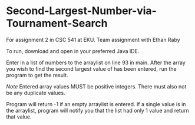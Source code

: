 # Second-Largest-Number-via-Tournament-Search
For assignment 2 in CSC 541 at EKU. Team assignment with Ethan Raby

To run, download and open in your preferred Java IDE.

Enter in a list of numbers to the arraylist on line 93 in main.
After the array you wish to find the second largest value of has been entered, run the program to get the result.

*Note* Entered array values MUST be positive integers. There must also not be any duplicate values.

Program will return -1 if an empty arraylist is entered.
If a single value is in the arraylist, program will notify you that the list had only 1 value and return that value.
